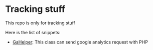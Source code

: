 # Tracking stuff
This repo is only for tracking stuff

Here is the list of snippets:
- [GaHelper](src/GaHelper.php): This class can send google analytics request with PHP
